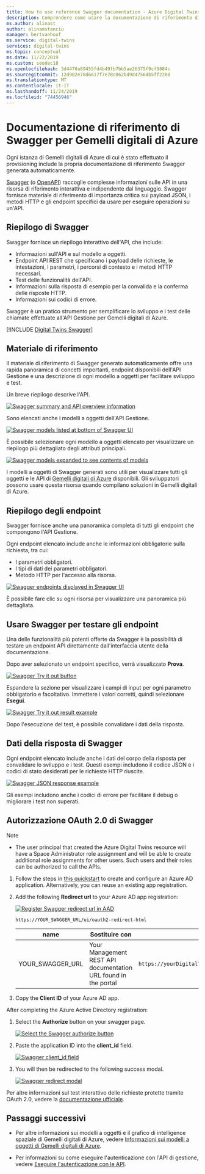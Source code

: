 ```yaml
---
title: How to use reference Swagger documentation - Azure Digital Twins | Microsoft Docs
description: Comprendere come usare la documentazione di riferimento di Swagger per Gemelli digitali di Azure.
ms.author: alinast
author: alinamstanciu
manager: bertvanhoof
ms.service: digital-twins
services: digital-twins
ms.topic: conceptual
ms.date: 11/22/2019
ms.custom: seodec18
ms.openlocfilehash: 3d4470a89455fd4b49fb7bb5ae26375f9cf9884c
ms.sourcegitcommit: 12d902e78d6617f7e78c062bd9d47564b5ff2208
ms.translationtype: MT
ms.contentlocale: it-IT
ms.lasthandoff: 11/24/2019
ms.locfileid: "74456946"
---
```

# <a name="azure-digital-twins-swagger-reference-documentation"></a>Documentazione di riferimento di Swagger per Gemelli digitali di Azure

Ogni istanza di Gemelli digitali di Azure di cui è stato effettuato il provisioning include la propria documentazione di riferimento Swagger generata automaticamente.

[Swagger](https://swagger.io/) (o [OpenAPI](https://www.openapis.org/)) raccoglie complesse informazioni sulle API in una risorsa di riferimento interattiva e indipendente dal linguaggio. Swagger fornisce materiale di riferimento di importanza critica sui payload JSON, i metodi HTTP e gli endpoint specifici da usare per eseguire operazioni su un'API.

## <a name="swagger-summary"></a>Riepilogo di Swagger

Swagger fornisce un riepilogo interattivo dell'API, che include:

* Informazioni sull'API e sul modello a oggetti.
* Endpoint API REST che specificano i payload delle richieste, le intestazioni, i parametri, i percorsi di contesto e i metodi HTTP necessari.
* Test delle funzionalità dell'API.
* Informazioni sulla risposta di esempio per la convalida e la conferma delle risposte HTTP.
* Informazioni sui codici di errore.

Swagger è un pratico strumento per semplificare lo sviluppo e i test delle chiamate effettuate all'API Gestione per Gemelli digitali di Azure.

[!INCLUDE [Digital Twins Swagger](../../includes/digital-twins-swagger.md)]

## <a name="reference-material"></a>Materiale di riferimento

Il materiale di riferimento di Swagger generato automaticamente offre una rapida panoramica di concetti importanti, endpoint disponibili dell'API Gestione e una descrizione di ogni modello a oggetti per facilitare sviluppo e test.

Un breve riepilogo descrive l'API.

[![Swagger summary and API overview information](media/how-to-use-swagger/swagger-management-top-img.png)](media/how-to-use-swagger/swagger-management-top-img.png#lightbox)

Sono elencati anche i modelli a oggetti dell'API Gestione.

[![Swagger models listed at bottom of Swagger UI](media/how-to-use-swagger/swagger-management-models-img.png)](media/how-to-use-swagger/swagger-management-models-img.png#lightbox)

È possibile selezionare ogni modello a oggetti elencato per visualizzare un riepilogo più dettagliato degli attributi principali.

[![Swagger models expanded to see contents of models](media/how-to-use-swagger/swagger-management-model-img.png)](media/how-to-use-swagger/swagger-management-model-img.png#lightbox)

I modelli a oggetti di Swagger generati sono utili per visualizzare tutti gli oggetti e le API di [Gemelli digitali di Azure](./concepts-objectmodel-spatialgraph.md) disponibili. Gli sviluppatori possono usare questa risorsa quando compilano soluzioni in Gemelli digitali di Azure.

## <a name="endpoint-summary"></a>Riepilogo degli endpoint

Swagger fornisce anche una panoramica completa di tutti gli endpoint che compongono l'API Gestione.

Ogni endpoint elencato include anche le informazioni obbligatorie sulla richiesta, tra cui:

* I parametri obbligatori.
* I tipi di dati dei parametri obbligatori.
* Metodo HTTP per l'accesso alla risorsa.

[![Swagger endpoints displayed in Swagger UI](media/how-to-use-swagger/swagger-management-endpoints-img.png)](media/how-to-use-swagger/swagger-management-endpoints-img.png#lightbox)

È possibile fare clic su ogni risorsa per visualizzare una panoramica più dettagliata.

## <a name="use-swagger-to-test-endpoints"></a>Usare Swagger per testare gli endpoint

Una delle funzionalità più potenti offerte da Swagger è la possibilità di testare un endpoint API direttamente dall'interfaccia utente della documentazione.

Dopo aver selezionato un endpoint specifico, verrà visualizzato **Prova**.

[![Swagger Try it out button](media/how-to-use-swagger/swagger-management-try-img.png)](media/how-to-use-swagger/swagger-management-try-img.png#lightbox)

Espandere la sezione per visualizzare i campi di input per ogni parametro obbligatorio e facoltativo. Immettere i valori corretti, quindi selezionare **Esegui**.

[![Swagger Try it out result example](media/how-to-use-swagger/swagger-management-tried-img.png)](media/how-to-use-swagger/swagger-management-tried-img.png#lightbox)

Dopo l'esecuzione del test, è possibile convalidare i dati della risposta.

## <a name="swagger-response-data"></a>Dati della risposta di Swagger

Ogni endpoint elencato include anche i dati del corpo della risposta per convalidare lo sviluppo e i test. Questi esempi includono il codice JSON e i codici di stato desiderati per le richieste HTTP riuscite.

[![Swagger JSON response example](media/how-to-use-swagger/swagger-management-response-img.png)](media/how-to-use-swagger/swagger-management-response-img.png#lightbox)

Gli esempi includono anche i codici di errore per facilitare il debug o migliorare i test non superati.

## <a name="swagger-oauth-20-authorization"></a>Autorizzazione OAuth 2.0 di Swagger

> [!NOTE]
> * The user principal that created the Azure Digital Twins resource will have a Space Administrator role assignment and will be able to create additional role assignments for other users. Such users and their roles can be authorized to call the APIs.

1. Follow the steps in [this quickstart](https://docs.microsoft.com/azure/active-directory/develop/quickstart-v1-integrate-apps-with-azure-ad) to create and configure an Azure AD application. Alternatively, you can reuse an existing app registration.

1. Add the following **Redirect url** to your Azure AD app registration:

    [![Register Swagger redirect url in AAD](media/how-to-use-swagger/swagger-aad-redirect-url-registration.png)](media/how-to-use-swagger/swagger-aad-redirect-url-registration.png#lightbox)

    ```plaintext
    https://YOUR_SWAGGER_URL/ui/oauth2-redirect-html
    ```
    | name  | Sostituire con | Esempio |
    |---------|---------|---------|
    | YOUR_SWAGGER_URL | Your Management REST API documentation URL found in the portal  | `https://yourDigitalTwinsName.yourLocation.azuresmartspaces.net/management/swagger` |

1. Copy the **Client ID** of your Azure AD app.

After completing the Azure Active Directory registration:

1. Select the **Authorize** button on your swagger page.

    [![Select the Swagger authorize button](media/how-to-use-swagger/swagger-select-authorize-btn.png)](media/how-to-use-swagger/swagger-select-authorize-btn.png#lightbox)

1. Paste the application ID into the **client_id** field.

    [![Swagger client_id field](media/how-to-use-swagger/swagger-auth-form.png)](media/how-to-use-swagger/swagger-auth-form.png#lightbox)

1. You will then be redirected to the following success modal.

    [![Swagger redirect modal](media/how-to-use-swagger/swagger-auth-redirect-img.png)](media/how-to-use-swagger/swagger-auth-redirect-img.png#lightbox)

Per altre informazioni sul test interattivo delle richieste protette tramite OAuth 2.0, vedere la [documentazione ufficiale](https://swagger.io/docs/specification/authentication/oauth2/).

## <a name="next-steps"></a>Passaggi successivi

- Per altre informazioni sui modelli a oggetti e il grafico di intelligence spaziale di Gemelli digitali di Azure, vedere [Informazioni sui modelli a oggetti di Gemelli digitali di Azure](./concepts-objectmodel-spatialgraph.md).

- Per informazioni su come eseguire l'autenticazione con l'API di gestione, vedere [Eseguire l'autenticazione con le API](./security-authenticating-apis.md).